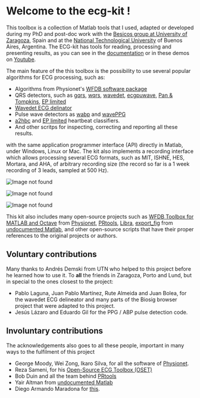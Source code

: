 # Welcome to the ecg-kit !

This toolbox is a collection of Matlab tools that I used, adapted or developed during my PhD and post-doc work with the [Besicos group at University of Zaragoza](http://diec.unizar.es/~laguna/personal/), Spain and at the [National Technological University](http://www.electron.frba.utn.edu.ar/) of Buenos Aires, Argentina. The ECG-kit has tools for reading, processing and presenting results, as you can see in the [documentation](http://ecg-kit.readthedocs.org/en/master/) or in these demos on [Youtube](https://www.youtube.com/watch?v=8lJtkGhrqFw&list=PLlD2eDv5CIe9sA2atmnb-DX48FIRG46z7&index=1).

The main feature of the this toolbox is the possibility to use several popular algorithms for ECG processing, such as:

* Algorithms from Physionet's [WFDB software package](http://physionet.org/physiotools/wfdb.shtml)
* QRS detectors, such as [gqrs](http://www.physionet.org/physiotools/wag/gqrs-1.htm), [wqrs](http://www.physionet.org/physiotools/wag/gqrs-1.htm), [wavedet](http://diec.unizar.es/~laguna/personal/publicaciones/wavedet_tbme04.pdf), [ecgpuwave](http://www.physionet.org/physiotools/ecgpuwave/), [Pan & Tompkins](http://ieeexplore.ieee.org/xpl/articleDetails.jsp?reload=true&arnumber=4122029), [EP limited](http://www.eplimited.com/confirmation.htm)
* [Wavedet ECG delinator](http://diec.unizar.es/~laguna/personal/publicaciones/wavedet_tbme04.pdf)
* Pulse wave detectors as [wabp](http://www.physionet.org/physiotools/wag/wabp-1.htm) and [wavePPG](http://dx.doi.org/10.1109/JBHI.2013.2267096)
* [a2hbc](https://code.google.com/p/a2hbc/) and [EP limited](http://www.eplimited.com/confirmation.htm) heartbeat classifiers.
* And other scritps for inspecting, correcting and reporting all these results. 

with the same application programmer interface (API) directly in Matlab, under Windows, Linux or Mac. The kit also implements a recording interface which allows processing several ECG formats, such as MIT, ISHNE, HES, Mortara, and AHA, of arbitrary recording size (the record so far is a 1 week recording of 3 leads, sampled at 500 Hz).

![Image not found](http://ecg-kit.readthedocs.org/en/latest/_images/ex_ABP_PPG_Registro_01M_full_Pagina_05.png)

![Image not found](http://ecg-kit.readthedocs.org/en/latest/_images/QRS_corrector.PNG)

![Image not found](http://ecg-kit.readthedocs.org/en/latest/_images/208_full_14.png)

This kit also includes many open-source projects such as [WFDB Toolbox for MATLAB and Octave](http://physionet.org/physiotools/matlab/wfdb-app-matlab/) from [Physionet](http://physionet.org/), [PRtools](http://prtools.org/), [Libra](https://wis.kuleuven.be/stat/robust/LIBRA), [export_fig](http://undocumentedmatlab.com/blog/export_fig) from [undocumented Matlab](http://undocumentedmatlab.com/), and other open-source scripts that have their proper references to the original projects or authors.

## Voluntary contributions
Many thanks to Andrés Demski from UTN who helped to this project before he learned how to use it. To **all** the friends in Zaragoza, Porto and Lund, but in special to the ones closest to the project:

* Pablo Laguna, Juan Pablo Martínez, Rute Almeida and Juan Bolea, for the wavedet ECG delineator and many parts of the Biosig browser project that were adapted to this project. 
* Jesús Lázaro and Eduardo Gil for the PPG / ABP pulse detection code.

## Involuntary contributions
The acknowledgements also goes to all these people, important in many ways to the fulfilment of this project

* George Moody, Wei Zong, Ikaro Silva, for all the software of [Physionet](http://physionet.org/).
* Reza Sameni, for his [Open-Source ECG Toolbox (OSET)](http://www.oset.ir)
* Bob Duin and all the team behind [PRtools](http://prtools.org/)
* Yair Altman from [undocumented Matlab](http://undocumentedmatlab.com/)
* Diego Armando Maradona for [this](https://github.com/marianux/ecg-kit/blob/master/common/genio_inspirador.jpeg?raw=true).


